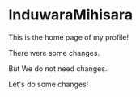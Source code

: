 # InduwaraMihisara
This is the home page of my profile!

There were some changes.

But We do not need changes.

Let's do some changes!